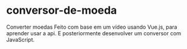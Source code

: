 # conversor-de-moeda
 
 Converter moedas
 Feito com base em um vídeo usando Vue.js, para aprender usar a api. E posteriormente desenvolver um conversor com JavaScript.
